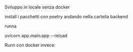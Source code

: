 Sviluppo in locale senza docker

install i pacchetti con poetry andando nella cartella backend

runna

uvicorn app.main:app --reload

Runn con docker invece:
